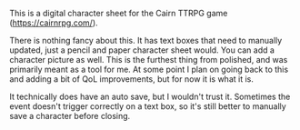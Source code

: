 This is a digital character sheet for the Cairn TTRPG game (https://cairnrpg.com/).

There is nothing fancy about this. It has text boxes that need to manually updated, just a pencil and paper character sheet would. You can add a character picture as well. This is the furthest thing from polished, 
and was primarily meant as a tool for me. At some point I plan on going back to this and adding a bit of QoL improvements, but for now it is what it is.

It technically does have an auto save, but I wouldn't trust it. Sometimes the event doesn't trigger correctly on a text box, so it's still better to manually save a character before closing.
